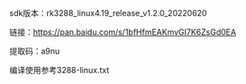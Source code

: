 sdk版本：rk3288_linux4.19_release_v1.2.0_20220620

链接：https://pan.baidu.com/s/1bfHfmEAKmvGI7K6ZsGd0EA

提取码：a9nu

编译使用参考3288-linux.txt
